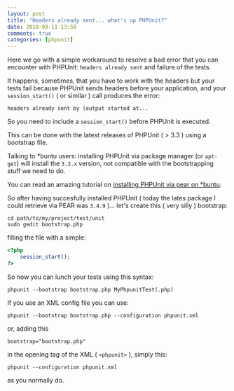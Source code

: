```yaml
---
layout: post
title: "Headers already sent... what's up PHPUnit?"
date: 2010-09-11 13:50
comments: true
categories: [phpunit]
---
```


Here we go with a simple workaround to resolve a bad error that you can encounter with PHPUnit: `headers already sent` and failure of the tests.
<!-- more -->

It happens, sometimes, that you have to work with the headers but your tests fail because PHPUnit sends headers before your application, and your `session_start()` ( or similar ) call produces the error:

``` 
headers already sent by (output started at...
```

So you need to include a `session_start()` before PHPUnit is executed.

This can be done with the latest releases of PHPUnit ( > 3.3 ) using a bootstrap file.

Talking to *buntu users: installing PHPUnit via package manager (or `apt-get`) will install the `3.2.x` version, not compatible with the bootstrapping stuff we need to do.

You can read an amazing tutorial on [installing PHPUnit via pear on *buntu](http://grover.open2space.com/node/243).

So after having succesfully installed PHPUnit ( today the lates package I could retrieve via PEAR was `3.4.9` )... let's create this ( very silly ) bootstrap:

```
cd path/to/my/project/test/unit
sudo gedit bootstrap.php
```

filling the file with a simple:

``` php
<?php
    session_start();
?>
```

So now you can lunch your tests using this syntax:

```
phpunit --bootstrap bootstrap.php MyPhpunitTest(.php)
```

If you use an XML config file you can use:

```
phpunit --bootstrap bootstrap.php --configuration phpunit.xml
```

or, adding this

```
bootstrap="bootstrap.php"
```
in the opening tag of the XML ( `<phpunit>` ), simply this:

```
phpunit --configuration phpunit.xml
```

as you normally do.